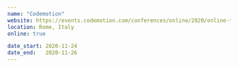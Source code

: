 ```yaml
---
name: "Codemotion"
website: https://events.codemotion.com/conferences/online/2020/online-tech-conference-italian-edition/
location: Rome, Italy
online: true

date_start: 2020-11-24
date_end:   2020-11-26
---
```

